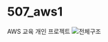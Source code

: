 # 507_aws1
AWS 교육 개인 프로젝트
![전체구조](https://user-images.githubusercontent.com/47315562/148511757-2a5b2693-114d-42a0-b32c-6a17e4b45ca2.jpg)
